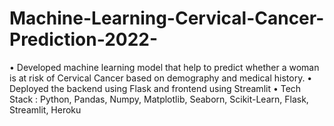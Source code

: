 # Machine-Learning-Cervical-Cancer-Prediction-2022-
• Developed machine learning model that help to predict whether a woman is at risk of Cervical Cancer based on
demography and medical history.
• Deployed the backend using Flask and frontend using Streamlit
• Tech Stack : Python, Pandas, Numpy, Matplotlib, Seaborn, Scikit-Learn, Flask, Streamlit, Heroku
